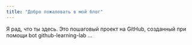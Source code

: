 ```yaml
---
title: "Добро пожаловать в мой блог"
---
```


Я рад, что ты здесь. Это пошаговый проект на GitHub, созданный при помощи bot github-learning-lab ...
